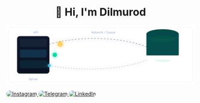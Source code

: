 <h1 align="center">👋 Hi, I'm Dilmurod</h1>


<p align="center">
  <img src="./animation.svg" alt="Backend animation" width="720"/>
</p>


<p align="left">
  <a href="https://www.instagram.com/dilmurodeshmamatov_/" target="_blank">
    <img src="https://img.shields.io/badge/Instagram-%23E4405F.svg?&style=for-the-badge&logo=instagram&logoColor=white" 
         alt="Instagram" 
         style="border-radius: 50px;" />
  </a>
  <a href="https://t.me/dilmurodw" target="_blank">
    <img src="https://img.shields.io/badge/Telegram-%231877F2.svg?&style=for-the-badge&logo=telegram&logoColor=white" 
         alt="Telegram" 
         style="border-radius: 50px;" />
  </a>
  <a href="https://www.linkedin.com/in/dilmurod-eshmamatov-867517374/" target="_blank">
    <img src="https://img.shields.io/badge/LinkedIn-%230077B5.svg?&style=for-the-badge&logo=linkedin&logoColor=white" 
         alt="LinkedIn" 
         style="border-radius: 50px;" />
  </a>
</p>

